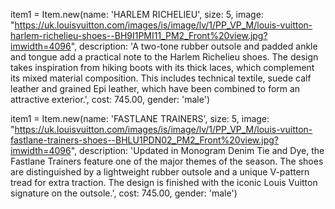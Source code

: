 item1 = Item.new(name: 'HARLEM RICHELIEU', size: 5, image: "https://uk.louisvuitton.com/images/is/image/lv/1/PP_VP_M/louis-vuitton-harlem-richelieu-shoes--BH9I1PMI11_PM2_Front%20view.jpg?imwidth=4096", description: 'A two-tone rubber outsole and padded ankle and tongue add a practical note to the Harlem Richelieu shoes. The design takes inspiration from hiking boots with its thick laces, which complement its mixed material composition. This includes technical textile, suede calf leather and grained Epi leather, which have been combined to form an attractive exterior.', cost: 745.00, gender: 'male')

item1 = Item.new(name: 'FASTLANE TRAINERS', size: 5, image: "https://uk.louisvuitton.com/images/is/image/lv/1/PP_VP_M/louis-vuitton-fastlane-trainers-shoes--BHLU1PDN02_PM2_Front%20view.jpg?imwidth=4096", description: 'Updated in Monogram Denim Tie and Dye, the Fastlane Trainers feature one of the major themes of the season. The shoes are distinguished by a lightweight rubber outsole and a unique V-pattern tread for extra traction. The design is finished with the iconic Louis Vuitton signature on the outsole.', cost: 745.00, gender: 'male')
